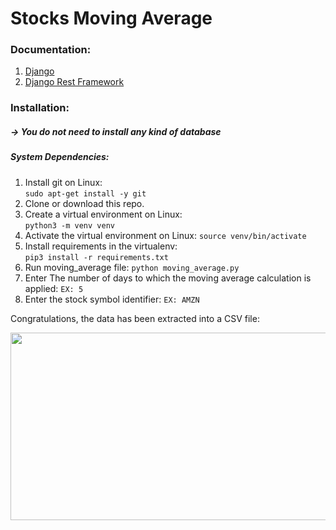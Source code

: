 # Stocks Moving Average
### Documentation:

1. [Django](https://docs.djangoproject.com/en/2.0/releases/2.0/)
2. [Django Rest Framework](https://www.django-rest-framework.org/)

### Installation:

##### -> You do not need to install any kind of database

##### System Dependencies:

1. Install git on Linux:  
`sudo apt-get install -y git`
2. Clone or download this repo.
3. Create a virtual environment on Linux:  
`python3 -m venv venv`
4. Activate the virtual environment on Linux:
`source venv/bin/activate`
5. Install requirements in the virtualenv:  
`pip3 install -r requirements.txt`
6. Run moving_average file:
`python moving_average.py`
7. Enter The number of days to which the moving average calculation is applied:
`EX: 5`
8. Enter the stock symbol identifier:
`EX: AMZN`

Congratulations, the data has been extracted into a CSV file:
<div align="center">
  <img src="https://media.giphy.com/media/NEvPzZ8bd1V4Y/giphy.gif" width="600" height="300"/>
</div>
